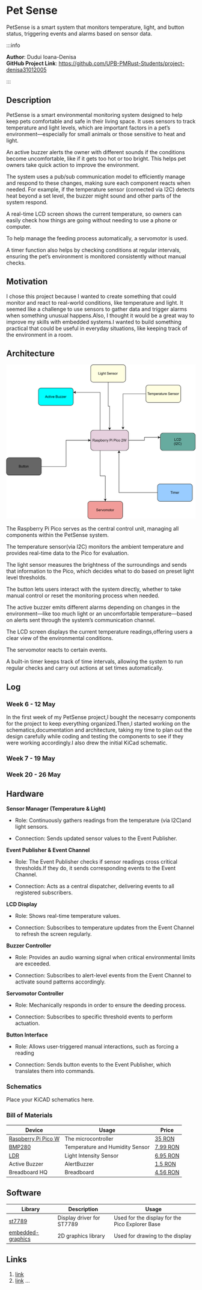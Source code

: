 # Pet Sense
PetSense is a smart system that monitors temperature, light, and button status, triggering events and alarms based on sensor data.

:::info

**Author**: Dudui Ioana-Denisa \
**GitHub Project Link**: https://github.com/UPB-PMRust-Students/project-denisa31012005

:::

## Description

PetSense is a smart environmental monitoring system designed to help keep pets comfortable and safe in their living space. It uses sensors to track temperature and light levels, which are important factors in a pet’s environment—especially for small animals or those sensitive to heat and light.

An active buzzer alerts the owner with different sounds if the conditions become uncomfortable, like if it gets too hot or too bright. This helps pet owners take quick action to improve the environment.

The system uses a pub/sub communication model to efficiently manage and respond to these changes, making sure each component reacts when needed. For example, if the temperature sensor (connected via I2C) detects heat beyond a set level, the buzzer might sound and other parts of the system respond.

A real-time LCD screen shows the current temperature, so owners can easily check how things are going without needing to use a phone or computer.

To help manage the feeding process automatically, a servomotor is used.

A timer function also helps by checking conditions at regular intervals, ensuring the pet’s environment is monitored consistently without manual checks.

## Motivation

I chose this project because I wanted to create something that could monitor and react to real-world conditions, like temperature and light. It seemed like a challenge to use sensors to gather data and trigger alarms when something unusual happens.Also, I thought it would be a great way to improve my skills with embedded systems.I wanted to build something practical that could be useful in everyday situations, like keeping track of the environment in a room.

## Architecture 
![architecture](imagine.svg)

The Raspberry Pi Pico serves as the central control unit, managing all components within the PetSense system.

The temperature sensor(via I2C) monitors the ambient temperature and provides real-time data to the Pico for evaluation.

The light sensor measures the brightness of the surroundings and sends that information to the Pico, which decides what to do based on preset light level thresholds.

The button lets users interact with the system directly, whether to take manual control or reset the monitoring process when needed.

The active buzzer emits different alarms depending on changes in the environment—like too much light or an uncomfortable temperature—based on alerts sent through the system’s communication channel.

The LCD screen displays the current temperature readings,offering users a clear view of the environmental conditions.

The servomotor reacts to certain events.

A built-in timer keeps track of time intervals, allowing the system to run regular checks and carry out actions at set times automatically.



## Log

<!-- write every week your progress here -->

### Week 6 - 12 May
In the first week of my PetSense project,I bought the necesarry components for the project to keep everything organized.Then,I started working on the schematics,documentation and architecture, taking my time to plan out the design carefully while coding and testing the components to see if they were working accordingly.I also drew the initial KiCad schematic.

### Week 7 - 19 May

### Week 20 - 26 May

## Hardware

**Sensor Manager (Temperature & Light)**
- Role: Continuously gathers readings from the temperature (via I2C)and light sensors.

- Connection: Sends updated sensor values to the Event Publisher.

**Event Publisher & Event Channel**
- Role: The Event Publisher checks if sensor readings cross critical thresholds.If they do, it sends corresponding events to the Event Channel.

- Connection: Acts as a central dispatcher, delivering events to all registered subscribers.

**LCD Display**
- Role: Shows real-time temperature values.

- Connection: Subscribes to temperature updates from the Event Channel to refresh the screen regularly.

**Buzzer Controller**
- Role: Provides an audio warning signal when critical environmental limits are exceeded.

- Connection: Subscribes to alert-level events from the Event Channel to activate sound patterns accordingly.

**Servomotor Controller**
- Role: Mechanically responds in order to ensure the deeding process.

- Connection: Subscribes to specific threshold events to perform actuation.

**Button Interface**
- Role: Allows user-triggered manual interactions, such as forcing a reading

- Connection: Sends button events to the Event Publisher, which translates them into commands.


### Schematics

Place your KiCAD schematics here.

### Bill of Materials

<!-- Fill out this table with all the hardware components that you might need.

The format is 
```
| [Device](link://to/device) | This is used ... | [price](link://to/store) |

```

-->

| Device | Usage | Price |
|--------|--------|-------|
| [Raspberry Pi Pico W](https://www.raspberrypi.com/documentation/microcontrollers/raspberry-pi-pico.html) | The microcontroller | [35 RON](https://www.optimusdigital.ro/en/raspberry-pi-boards/12394-raspberry-pi-pico-w.html) |
| [BMP280](https://cdn-shop.adafruit.com/datasheets/BST-BMP280-DS001-11.pdf) | Temperature and Humidity Sensor | [7.99 RON](https://www.optimusdigital.ro/ro/senzori-senzori-de-temperatura/99-senzor-de-temperatura-si-si-umiditate-dht11.html) |
| [LDR](https://www.alldatasheet.com/datasheet-pdf/download/203054/TAOS/TSL2561.html) | Light Intensity Sensor | [6.95 RON](https://www.optimusdigital.ro/ro/senzori-senzori-optici/167-modul-cu-fotorezistor.html) |
| Active Buzzer |  AlertBuzzer | [1.5 RON](https://www.optimusdigital.ro/en/buzzers/12513-pcb-mounted-active-buzzer-module.html) |
| Breadboard HQ |  Breadboard | [4.56 RON](https://www.optimusdigital.ro/ro/prototipare-breadboard-uri/44-breadboard-400-points.html?search_query=Breadbo&results=129) |

## Software

| Library | Description | Usage |
|---------|-------------|-------|
| [st7789](https://github.com/almindor/st7789) | Display driver for ST7789 | Used for the display for the Pico Explorer Base |
| [embedded-graphics](https://github.com/embedded-graphics/embedded-graphics) | 2D graphics library | Used for drawing to the display |

## Links

<!-- Add a few links that inspired you and that you think you will use for your project -->

1. [link](https://example.com)
2. [link](https://example3.com)
...
